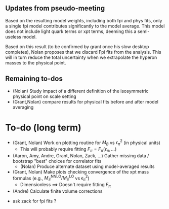 ## Updates from pseudo-meeting 

Based on the resulting model weights, including both fpi and phys fits, only a single fpi model contributes significantly to the model average. This model does not include light quark terms or xpt terms, deeming this a semi-useless model. 

Based on this result (to be confirmed by grant once his slow desktop completes), Nolan proposes that we discard Fpi fits from the analysis. This will in turn reduce the total uncertainty when we extrapolate the hyperon masses to the physical point. 

## Remaining to-dos

-  (Nolan) Study impact of a different definition of the isosymmetric physical point on scale setting
- (Grant,Nolan) compare results for physical fits before and after model averaging 


# To-do (long term)
- (Grant, Nolan) Work on plotting routine for $M_B$ vs $\epsilon_\pi^2$ (in physical units)
    - This will probably require fitting $F_\pi = F_\pi(\epsilon_\pi, \dots)$
- (Aaron, Amy, Andre, Grant, Nolan, Zack, ...) Gather missing data / bootstrap "best" choices for correlator fits
    - (Nolan) Produce alternate dataset using model-averaged results
- (Grant, Nolan) Make plots checking convergence of the xpt mass formulas (e.g., $M_{\Xi}^\text{NNLO}/M_{\Xi}^\text{LO}$ vs $\epsilon_\pi^2$)
    - Dimensionless $\implies$ Doesn't require fitting $F_\pi$
- (Andre) Calculate finite volume corrections

* ask zack for fpi fits ?


